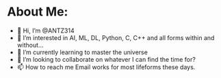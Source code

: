 # About Me:

- 👋 Hi, I’m @ANTZ314
- 👀 I’m interested in AI, ML, DL, Python, C, C++ and all forms within and without...
- 🌱 I’m currently learning to master the universe
- 💞️ I’m looking to collaborate on whatever I can find the time for?
- 📫 How to reach me Email works for most lifeforms these days.

<!---
ANTZ314/ANTZ314 is a ✨ special ✨ repository because its `README.md` (this file) appears on your GitHub profile.
You can click the Preview link to take a look at your changes.
--->
